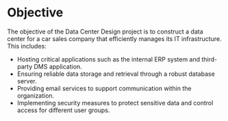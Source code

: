 # Objective

The objective of the Data Center Design project is to construct a data center for a car sales company that efficiently manages its IT infrastructure. This includes:

- Hosting critical applications such as the internal ERP system and third-party DMS application.
- Ensuring reliable data storage and retrieval through a robust database server.
- Providing email services to support communication within the organization.
- Implementing security measures to protect sensitive data and control access for different user groups.
